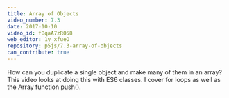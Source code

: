 ```yaml
---
title: Array of Objects
video_number: 7.3
date: 2017-10-10
video_id: fBqaA7zRO58
web_editor: 1y_xfueO
repository: p5js/7.3-array-of-objects
can_contribute: true
---
```


How can you duplicate a single object and make many of them in an array?  This video looks at doing this with ES6 classes. I cover for loops as well as the  Array function push().